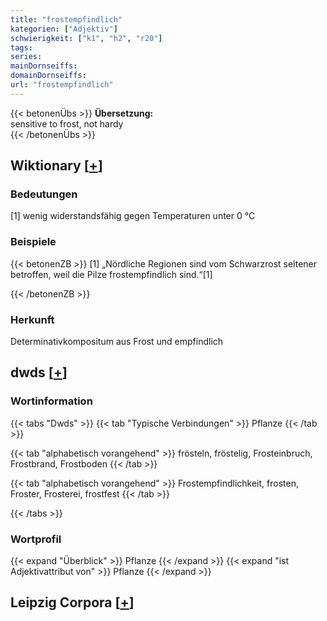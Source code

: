 ```yaml
---
title: "frostempfindlich"
kategorien: ["Adjektiv"]
schwierigkeit: ["k1", "h2", "r20"]
tags:
series:
mainDornseiffs:
domainDornseiffs:
url: "frostempfindlich"
---
```


{{< betonenÜbs >}}
**Übersetzung:**  
sensitive to frost, not hardy  
{{< /betonenÜbs >}}

## Wiktionary [[+](https://de.wiktionary.org/wiki/frostempfindlich)]

### Bedeutungen
[1] wenig widerstandsfähig gegen Temperaturen unter 0 °C  

### Beispiele
{{< betonenZB >}}
[1] „Nördliche Regionen sind vom Schwarzrost seltener betroffen, weil die Pilze frostempfindlich sind.“[1]  

{{< /betonenZB >}}
### Herkunft
Determinativkompositum aus Frost und empfindlich  



## dwds [[+](https://www.dwds.de/wb/frostempfindlich)]

### Wortinformation
{{< tabs "Dwds" >}}
{{< tab "Typische Verbindungen" >}}
Pflanze
{{< /tab >}}

{{< tab "alphabetisch vorangehend" >}}
frösteln, fröstelig, Frosteinbruch, Frostbrand, Frostboden
{{< /tab >}}

{{< tab "alphabetisch vorangehend" >}}
Frostempfindlichkeit, frosten, Froster, Frosterei, frostfest
{{< /tab >}}

{{< /tabs >}}

### Wortprofil
{{< expand "Überblick" >}} Pflanze {{< /expand >}}
{{< expand "ist Adjektivattribut von" >}} Pflanze {{< /expand >}}

## Leipzig Corpora [[+](https://corpora.uni-leipzig.de/en/res?word=frostempfindlich&corpusId=deu_newscrawl-public_2018)]

